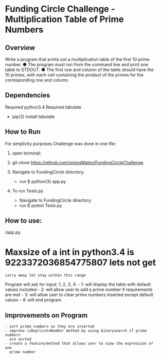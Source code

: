 # Funding Circle Challenge - Multiplication Table of Prime Numbers

## Overview
Write a program that prints out a multiplication table of the first 10 prime
number.
● The program must run from the command line and print one table to STDOUT.
● The first row and column of the table should have the 10 primes, with each
  cell containing the product of the primes for the corresponding row and
  column.

## Dependencies
Required python3.4
Required tabulate
  - pip(3) install tabulate

## How to Run
For simplicity purposes Challenge was done in one file:
  1) open terminal:
  2) git clone https://github.com/sixtosMateo/FundingCircleChallenge
  3) Navigate to FundingCircle directory:
      -  run $ python(3) app.py

  4) To run Tests.py  
      -  Navigate to FundingCircle directory:
      -  run $ pytest Tests.py

## How to use:
  /app.py

  # Maxsize of a int in python3.4 is 9223372036854775807 lets not get
    carry away let stay within this range

  Program will ask for input: 1, 2, 3, 4:
    - 1: will display the table with default values included
    - 2: will allow user to add a prime number if requirements are met
    - 3: will allow user to clear prime numbers inserted except default values
    - 4: will end program

## Improvements on Program
    - sort prime numbers as they are inserted
    - improve isDuplicateNumber method by using binarysearch if prime numbers
      are sorted
    - create a feature/method that allows user to view the expression of one
      prime number
